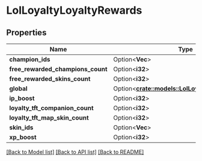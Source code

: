# LolLoyaltyLoyaltyRewards

## Properties

Name | Type | Description | Notes
------------ | ------------- | ------------- | -------------
**champion_ids** | Option<**Vec<i32>**> |  | [optional]
**free_rewarded_champions_count** | Option<**i32**> |  | [optional]
**free_rewarded_skins_count** | Option<**i32**> |  | [optional]
**global** | Option<[**crate::models::LolLoyaltyGlobalRewards**](LolLoyaltyGlobalRewards.md)> |  | [optional]
**ip_boost** | Option<**i32**> |  | [optional]
**loyalty_tft_companion_count** | Option<**i32**> |  | [optional]
**loyalty_tft_map_skin_count** | Option<**i32**> |  | [optional]
**skin_ids** | Option<**Vec<i32>**> |  | [optional]
**xp_boost** | Option<**i32**> |  | [optional]

[[Back to Model list]](../README.md#documentation-for-models) [[Back to API list]](../README.md#documentation-for-api-endpoints) [[Back to README]](../README.md)


